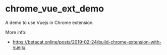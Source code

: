 # chrome_vue_ext_demo
A demo to use Vuejs in Chrome extension.

More info:
 - https://betacat.online/posts/2019-02-24/build-chrome-extension-with-vuejs/
